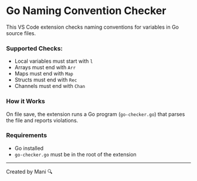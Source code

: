 # Go Naming Convention Checker

This VS Code extension checks naming conventions for variables in Go source files.

### Supported Checks:
- Local variables must start with `l`
- Arrays must end with `Arr`
- Maps must end with `Map`
- Structs must end with `Rec`
- Channels must end with `Chan`

### How it Works
On file save, the extension runs a Go program (`go-checker.go`) that parses the file and reports violations.

### Requirements
- Go installed
- `go-checker.go` must be in the root of the extension

---

Created by Mani 🔍

